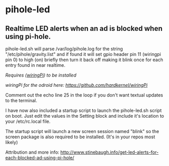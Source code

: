 # pihole-led
## Realtime LED alerts when an ad is blocked when using pi-hole.

pihole-led.sh will parse /var/log/pihole.log for the string "/etc/pihole/gravity.list" and if found it will set gpio header pin 11 (wiringpi pin 0) to high (on) briefly then turn it back off making it blink once for each entry found in near realtime.

*Requires ([wiringPi](http://wiringpi.com/)) to be installed*

*wiringPi for the odroid here: https://github.com/hardkernel/wiringPi*

Comment out the echo line 25 in the loop if you don't want textual updates to the terminal.

I have now also included a startup script to launch the pihole-led.sh script on boot. Just edit the values in the Setting block and include it's location to your /etc/rc.local file.

The startup script will launch a new screen session named "blink" so the screen package is also required to be installed. (It's in your repos most likely) 

Attribution and more info: http://www.stinebaugh.info/get-led-alerts-for-each-blocked-ad-using-pi-hole/

